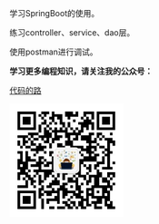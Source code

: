 学习SpringBoot的使用。

练习controller、service、dao层。

使用postman进行调试。



**学习更多编程知识，请关注我的公众号：**

[代码的路](https://mp.weixin.qq.com/s/t0t89DFgJ1TEzI4uI5giHg)

<img src="./公众号二维码.png" width="200px" />

 
